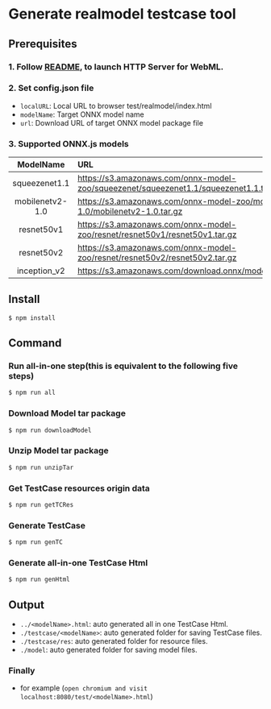 # Generate realmodel testcase tool 

## Prerequisites

### 1. Follow [README](https://github.com/intel/webml-polyfill/blob/master/README.md), to launch HTTP Server for WebML.

### 2. Set config.json file

* `localURL`: Local URL to browser test/realmodel/index.html
* `modelName`: Target ONNX model name 
* `url`: Download URL of target ONNX model package file


### 3. Supported ONNX.js models

|  ModelName |   URL   |
|  :---:  |  :---  |
|  squeezenet1.1  |   https://s3.amazonaws.com/onnx-model-zoo/squeezenet/squeezenet1.1/squeezenet1.1.tar.gz  | 
|  mobilenetv2-1.0  |   https://s3.amazonaws.com/onnx-model-zoo/mobilenet/mobilenetv2-1.0/mobilenetv2-1.0.tar.gz  |
|  resnet50v1  |   https://s3.amazonaws.com/onnx-model-zoo/resnet/resnet50v1/resnet50v1.tar.gz  |
|  resnet50v2  |   https://s3.amazonaws.com/onnx-model-zoo/resnet/resnet50v2/resnet50v2.tar.gz  |
|  inception_v2  |   https://s3.amazonaws.com/download.onnx/models/opset_9/inception_v2.tar.gz  |


## Install
```sh
$ npm install
```

## Command

### Run all-in-one step(this is equivalent to the following five steps)
```sh
$ npm run all
```

### Download Model tar package
```sh
$ npm run downloadModel
```

### Unzip Model tar package
```sh
$ npm run unzipTar
```

### Get TestCase resources origin data
```sh
$ npm run getTCRes
```

### Generate TestCase
```sh
$ npm run genTC
```

### Generate all-in-one TestCase Html
```sh
$ npm run genHtml
```


## Output
* `../<modelName>.html`: auto generated all in one TestCase Html.
* `./testcase/<modelName>`: auto generated folder for saving TestCase files.
* `./testcase/res`: auto generated folder for resource files.
* `./model`: auto generated folder for saving model files.



### Finally
* for example (`open chromium and visit localhost:8080/test/<modelName>.html`)
